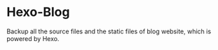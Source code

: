 # Hexo-Blog

Backup all the source files and the static files of blog website, which is powered by Hexo.
